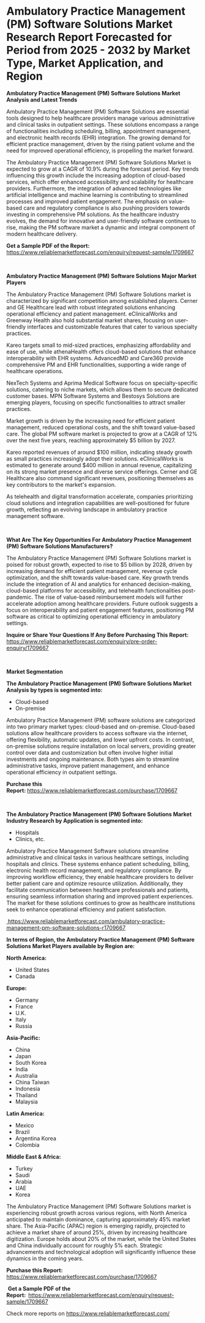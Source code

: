 <p><h1>Ambulatory Practice Management (PM) Software Solutions Market Research Report Forecasted for Period from 2025 -  2032 by Market Type, Market Application, and Region</h1></p><p><strong>Ambulatory Practice Management (PM) Software Solutions Market Analysis and Latest Trends</strong></p>
<p><p>Ambulatory Practice Management (PM) Software Solutions are essential tools designed to help healthcare providers manage various administrative and clinical tasks in outpatient settings. These solutions encompass a range of functionalities including scheduling, billing, appointment management, and electronic health records (EHR) integration. The growing demand for efficient practice management, driven by the rising patient volume and the need for improved operational efficiency, is propelling the market forward.</p><p>The Ambulatory Practice Management (PM) Software Solutions Market is expected to grow at a CAGR of 10.9% during the forecast period. Key trends influencing this growth include the increasing adoption of cloud-based services, which offer enhanced accessibility and scalability for healthcare providers. Furthermore, the integration of advanced technologies like artificial intelligence and machine learning is contributing to streamlined processes and improved patient engagement. The emphasis on value-based care and regulatory compliance is also pushing providers towards investing in comprehensive PM solutions. As the healthcare industry evolves, the demand for innovative and user-friendly software continues to rise, making the PM software market a dynamic and integral component of modern healthcare delivery.</p></p>
<p><strong>Get a Sample PDF of the Report:&nbsp;</strong> <a href="https://www.reliablemarketforecast.com/enquiry/request-sample/1709667?utm_campaign=1899&utm_medium=2&utm_source=Github&utm_content=ia&utm_term=10012025&utm_id=ambulatory-practice-management-pm-software-solutions">https://www.reliablemarketforecast.com/enquiry/request-sample/1709667</a></p>
<p>&nbsp;</p>
<p><strong>Ambulatory Practice Management (PM) Software Solutions Major Market Players</strong></p>
<p><p>The Ambulatory Practice Management (PM) Software Solutions market is characterized by significant competition among established players. Cerner and GE Healthcare lead with robust integrated solutions enhancing operational efficiency and patient management. eClinicalWorks and Greenway Health also hold substantial market shares, focusing on user-friendly interfaces and customizable features that cater to various specialty practices.</p><p>Kareo targets small to mid-sized practices, emphasizing affordability and ease of use, while athenaHealth offers cloud-based solutions that enhance interoperability with EHR systems. AdvancedMD and Care360 provide comprehensive PM and EHR functionalities, supporting a wide range of healthcare operations.</p><p>NexTech Systems and Aprima Medical Software focus on specialty-specific solutions, catering to niche markets, which allows them to secure dedicated customer bases. MPN Software Systems and Bestosys Solutions are emerging players, focusing on specific functionalities to attract smaller practices.</p><p>Market growth is driven by the increasing need for efficient patient management, reduced operational costs, and the shift toward value-based care. The global PM software market is projected to grow at a CAGR of 12% over the next five years, reaching approximately $5 billion by 2027.</p><p>Kareo reported revenues of around $100 million, indicating steady growth as small practices increasingly adopt their solutions. eClinicalWorks is estimated to generate around $400 million in annual revenue, capitalizing on its strong market presence and diverse service offerings. Cerner and GE Healthcare also command significant revenues, positioning themselves as key contributors to the market's expansion.</p><p>As telehealth and digital transformation accelerate, companies prioritizing cloud solutions and integration capabilities are well-positioned for future growth, reflecting an evolving landscape in ambulatory practice management software.</p></p>
<p>&nbsp;</p>
<p><strong>What Are The Key Opportunities For Ambulatory Practice Management (PM) Software Solutions Manufacturers?</strong></p>
<p><p>The Ambulatory Practice Management (PM) Software Solutions market is poised for robust growth, expected to rise to $5 billion by 2028, driven by increasing demand for efficient patient management, revenue cycle optimization, and the shift towards value-based care. Key growth trends include the integration of AI and analytics for enhanced decision-making, cloud-based platforms for accessibility, and telehealth functionalities post-pandemic. The rise of value-based reimbursement models will further accelerate adoption among healthcare providers. Future outlook suggests a focus on interoperability and patient engagement features, positioning PM software as critical to optimizing operational efficiency in ambulatory settings.</p></p>
<p><strong>Inquire or Share Your Questions If Any Before Purchasing This Report:</strong> <a href="https://www.reliablemarketforecast.com/enquiry/pre-order-enquiry/1709667?utm_campaign=1899&utm_medium=2&utm_source=Github&utm_content=ia&utm_term=10012025&utm_id=ambulatory-practice-management-pm-software-solutions">https://www.reliablemarketforecast.com/enquiry/pre-order-enquiry/1709667</a></p>
<p>&nbsp;</p>
<p><strong>Market Segmentation</strong></p>
<p><strong>The Ambulatory Practice Management (PM) Software Solutions Market Analysis by types is segmented into:</strong></p>
<p><ul><li>Cloud-based</li><li>On-premise</li></ul></p>
<p><p>Ambulatory Practice Management (PM) software solutions are categorized into two primary market types: cloud-based and on-premise. Cloud-based solutions allow healthcare providers to access software via the internet, offering flexibility, automatic updates, and lower upfront costs. In contrast, on-premise solutions require installation on local servers, providing greater control over data and customization but often involve higher initial investments and ongoing maintenance. Both types aim to streamline administrative tasks, improve patient management, and enhance operational efficiency in outpatient settings.</p></p>
<p><strong>Purchase this Report:&nbsp;</strong><a href="https://www.reliablemarketforecast.com/purchase/1709667?utm_campaign=1899&utm_medium=2&utm_source=Github&utm_content=ia&utm_term=10012025&utm_id=ambulatory-practice-management-pm-software-solutions">https://www.reliablemarketforecast.com/purchase/1709667</a></p>
<p>&nbsp;</p>
<p><strong>The Ambulatory Practice Management (PM) Software Solutions Market Industry Research by Application is segmented into:</strong></p>
<p><ul><li>Hospitals</li><li>Clinics, etc.</li></ul></p>
<p><p>Ambulatory Practice Management Software solutions streamline administrative and clinical tasks in various healthcare settings, including hospitals and clinics. These systems enhance patient scheduling, billing, electronic health record management, and regulatory compliance. By improving workflow efficiency, they enable healthcare providers to deliver better patient care and optimize resource utilization. Additionally, they facilitate communication between healthcare professionals and patients, ensuring seamless information sharing and improved patient experiences. The market for these solutions continues to grow as healthcare institutions seek to enhance operational efficiency and patient satisfaction.</p></p>
<p><a href="https://www.reliablemarketforecast.com/ambulatory-practice-management-pm-software-solutions-r1709667?utm_campaign=1899&utm_medium=2&utm_source=Github&utm_content=ia&utm_term=10012025&utm_id=ambulatory-practice-management-pm-software-solutions">&nbsp;https://www.reliablemarketforecast.com/ambulatory-practice-management-pm-software-solutions-r1709667</a></p>
<p><strong>In terms of Region, the Ambulatory Practice Management (PM) Software Solutions Market Players available by Region are:</strong></p>
<p>
    <p> <strong> North America: </strong>
        <ul>
            <li>United States</li>
            <li>Canada</li>
        </ul>
        </p> 
    <p> <strong> Europe: </strong>
        <ul>
            <li>Germany</li>
            <li>France</li>
            <li>U.K.</li>
            <li>Italy</li>
            <li>Russia</li>
        </ul>
        </p> 
    <p> <strong> Asia-Pacific: </strong>
        <ul>
            <li>China</li>
            <li>Japan</li>
            <li>South Korea</li>
            <li>India</li>
            <li>Australia</li>
            <li>China Taiwan</li>
            <li>Indonesia</li>
            <li>Thailand</li>
            <li>Malaysia</li>
        </ul>
        </p> 
    <p> <strong> Latin America: </strong>
        <ul>
            <li>Mexico</li>
            <li>Brazil</li>
            <li>Argentina Korea</li>
            <li>Colombia</li>
        </ul>
        </p> 
    <p> <strong> Middle East & Africa: </strong>
        <ul>
            <li>Turkey</li>
            <li>Saudi</li>
            <li>Arabia</li>
            <li>UAE</li>
            <li>Korea</li>
        </ul>
    </p>
    </p>
<p><p>The Ambulatory Practice Management (PM) Software Solutions market is experiencing robust growth across various regions, with North America anticipated to maintain dominance, capturing approximately 45% market share. The Asia-Pacific (APAC) region is emerging rapidly, projected to achieve a market share of around 25%, driven by increasing healthcare digitization. Europe holds about 20% of the market, while the United States and China individually account for roughly 5% each. Strategic advancements and technological adoption will significantly influence these dynamics in the coming years.</p></p>
<p><strong>Purchase this Report: </strong><a href="https://www.reliablemarketforecast.com/purchase/1709667?utm_campaign=1899&utm_medium=2&utm_source=Github&utm_content=ia&utm_term=10012025&utm_id=ambulatory-practice-management-pm-software-solutions">https://www.reliablemarketforecast.com/purchase/1709667</a></p>
<p>&nbsp;<strong>Get a Sample PDF of the Report:&nbsp;&nbsp;</strong><a href="https://www.reliablemarketforecast.com/enquiry/request-sample/1709667?utm_campaign=1899&utm_medium=2&utm_source=Github&utm_content=ia&utm_term=10012025&utm_id=ambulatory-practice-management-pm-software-solutions">https://www.reliablemarketforecast.com/enquiry/request-sample/1709667</a></p>
<p><strong></strong></p>
<p>Check more reports on <a href="https://www.reliablemarketforecast.com/?utm_campaign=1899&utm_medium=2&utm_source=Github&utm_content=ia&utm_term=10012025&utm_id=ambulatory-practice-management-pm-software-solutions">https://www.reliablemarketforecast.com/</a></p>
